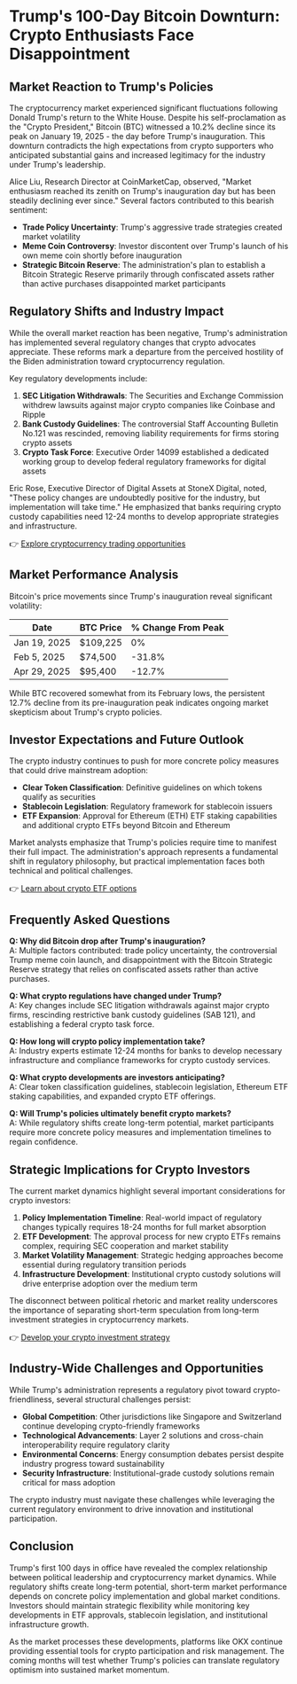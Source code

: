 # Trump's 100-Day Bitcoin Downturn: Crypto Enthusiasts Face Disappointment

## Market Reaction to Trump's Policies

The cryptocurrency market experienced significant fluctuations following Donald Trump's return to the White House. Despite his self-proclamation as the "Crypto President," Bitcoin (BTC) witnessed a 10.2% decline since its peak on January 19, 2025 - the day before Trump's inauguration. This downturn contradicts the high expectations from crypto supporters who anticipated substantial gains and increased legitimacy for the industry under Trump's leadership.

Alice Liu, Research Director at CoinMarketCap, observed, "Market enthusiasm reached its zenith on Trump's inauguration day but has been steadily declining ever since." Several factors contributed to this bearish sentiment:

- **Trade Policy Uncertainty**: Trump's aggressive trade strategies created market volatility
- **Meme Coin Controversy**: Investor discontent over Trump's launch of his own meme coin shortly before inauguration
- **Strategic Bitcoin Reserve**: The administration's plan to establish a Bitcoin Strategic Reserve primarily through confiscated assets rather than active purchases disappointed market participants

## Regulatory Shifts and Industry Impact

While the overall market reaction has been negative, Trump's administration has implemented several regulatory changes that crypto advocates appreciate. These reforms mark a departure from the perceived hostility of the Biden administration toward cryptocurrency regulation.

Key regulatory developments include:

1. **SEC Litigation Withdrawals**: The Securities and Exchange Commission withdrew lawsuits against major crypto companies like Coinbase and Ripple
2. **Bank Custody Guidelines**: The controversial Staff Accounting Bulletin No.121 was rescinded, removing liability requirements for firms storing crypto assets
3. **Crypto Task Force**: Executive Order 14099 established a dedicated working group to develop federal regulatory frameworks for digital assets

Eric Rose, Executive Director of Digital Assets at StoneX Digital, noted, "These policy changes are undoubtedly positive for the industry, but implementation will take time." He emphasized that banks requiring crypto custody capabilities need 12-24 months to develop appropriate strategies and infrastructure.

👉 [Explore cryptocurrency trading opportunities](https://bit.ly/okx-bonus)

## Market Performance Analysis

Bitcoin's price movements since Trump's inauguration reveal significant volatility:

| Date          | BTC Price   | % Change From Peak |
|---------------|-------------|--------------------|
| Jan 19, 2025  | $109,225    | 0%                 |
| Feb 5, 2025   | $74,500     | -31.8%             |
| Apr 29, 2025  | $95,400     | -12.7%             |

While BTC recovered somewhat from its February lows, the persistent 12.7% decline from its pre-inauguration peak indicates ongoing market skepticism about Trump's crypto policies.

## Investor Expectations and Future Outlook

The crypto industry continues to push for more concrete policy measures that could drive mainstream adoption:

- **Clear Token Classification**: Definitive guidelines on which tokens qualify as securities
- **Stablecoin Legislation**: Regulatory framework for stablecoin issuers
- **ETF Expansion**: Approval for Ethereum (ETH) ETF staking capabilities and additional crypto ETFs beyond Bitcoin and Ethereum

Market analysts emphasize that Trump's policies require time to manifest their full impact. The administration's approach represents a fundamental shift in regulatory philosophy, but practical implementation faces both technical and political challenges.

👉 [Learn about crypto ETF options](https://bit.ly/okx-bonus)

## Frequently Asked Questions

**Q: Why did Bitcoin drop after Trump's inauguration?**  
A: Multiple factors contributed: trade policy uncertainty, the controversial Trump meme coin launch, and disappointment with the Bitcoin Strategic Reserve strategy that relies on confiscated assets rather than active purchases.

**Q: What crypto regulations have changed under Trump?**  
A: Key changes include SEC litigation withdrawals against major crypto firms, rescinding restrictive bank custody guidelines (SAB 121), and establishing a federal crypto task force.

**Q: How long will crypto policy implementation take?**  
A: Industry experts estimate 12-24 months for banks to develop necessary infrastructure and compliance frameworks for crypto custody services.

**Q: What crypto developments are investors anticipating?**  
A: Clear token classification guidelines, stablecoin legislation, Ethereum ETF staking capabilities, and expanded crypto ETF offerings.

**Q: Will Trump's policies ultimately benefit crypto markets?**  
A: While regulatory shifts create long-term potential, market participants require more concrete policy measures and implementation timelines to regain confidence.

## Strategic Implications for Crypto Investors

The current market dynamics highlight several important considerations for crypto investors:

1. **Policy Implementation Timeline**: Real-world impact of regulatory changes typically requires 18-24 months for full market absorption
2. **ETF Development**: The approval process for new crypto ETFs remains complex, requiring SEC cooperation and market stability
3. **Market Volatility Management**: Strategic hedging approaches become essential during regulatory transition periods
4. **Infrastructure Development**: Institutional crypto custody solutions will drive enterprise adoption over the medium term

The disconnect between political rhetoric and market reality underscores the importance of separating short-term speculation from long-term investment strategies in cryptocurrency markets.

👉 [Develop your crypto investment strategy](https://bit.ly/okx-bonus)

## Industry-Wide Challenges and Opportunities

While Trump's administration represents a regulatory pivot toward crypto-friendliness, several structural challenges persist:

- **Global Competition**: Other jurisdictions like Singapore and Switzerland continue developing crypto-friendly frameworks
- **Technological Advancements**: Layer 2 solutions and cross-chain interoperability require regulatory clarity
- **Environmental Concerns**: Energy consumption debates persist despite industry progress toward sustainability
- **Security Infrastructure**: Institutional-grade custody solutions remain critical for mass adoption

The crypto industry must navigate these challenges while leveraging the current regulatory environment to drive innovation and institutional participation.

## Conclusion

Trump's first 100 days in office have revealed the complex relationship between political leadership and cryptocurrency market dynamics. While regulatory shifts create long-term potential, short-term market performance depends on concrete policy implementation and global market conditions. Investors should maintain strategic flexibility while monitoring key developments in ETF approvals, stablecoin legislation, and institutional infrastructure growth.

As the market processes these developments, platforms like OKX continue providing essential tools for crypto participation and risk management. The coming months will test whether Trump's policies can translate regulatory optimism into sustained market momentum.